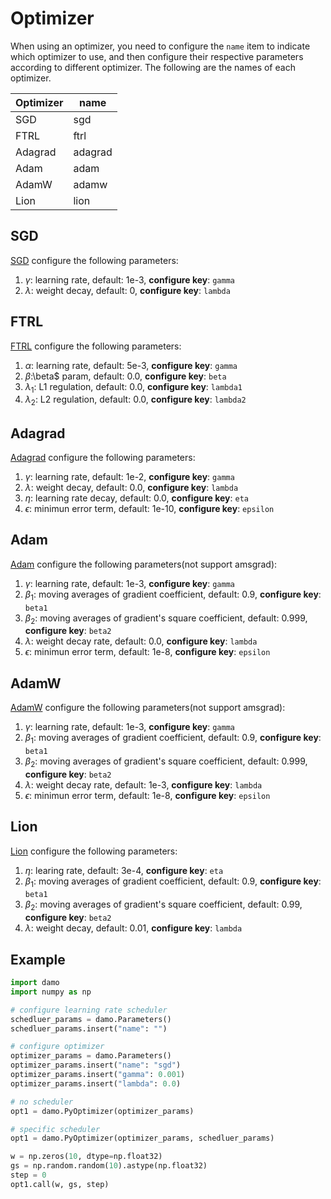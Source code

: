 # Optimizer

When using an optimizer, you need to configure the `name` item to indicate which optimizer to use, and then configure their respective parameters according to different optimizer. The following are the names of each optimizer.

| Optimizer | name    |
| --------- | ------- |
| SGD       | sgd     |
| FTRL      | ftrl    |
| Adagrad   | adagrad |
| Adam      | adam    |
| AdamW     | adamw   |
| Lion      | lion    |

## SGD

[SGD](https://pytorch.org/docs/stable/generated/torch.optim.SGD.html#torch.optim.SGD) configure the following parameters:

1. $\gamma$: learning rate, default: 1e-3, **configure key**: `gamma`
2. $\lambda$: weight decay, default: 0, **configure key**: `lambda`

## FTRL

[FTRL](https://static.googleusercontent.com/media/research.google.com/zh-CN//pubs/archive/37013.pdf) configure the following parameters:

1. $\alpha$: learning rate, default: 5e-3, **configure key**: `gamma`
2. $\beta:$\\beta$ param, default: 0.0, **configure key**: `beta`
3. $\lambda_1$: L1 regulation, default: 0.0, **configure key**: `lambda1`
4. $\lambda_2$: L2 regulation, default: 0.0, **configure key**: `lambda2`

## Adagrad

[Adagrad](https://pytorch.org/docs/stable/generated/torch.optim.Adagrad.html#torch.optim.Adagrad) configure the following parameters:

1. $\gamma$: learning rate, default: 1e-2, **configure key**: `gamma`
2. $\lambda$: weight decay, default: 0.0, **configure key**: `lambda`
3. $\eta$: learning rate decay, default: 0.0, **configure key**: `eta`
4. $\epsilon$: minimun error term, default: 1e-10, **configure key**: `epsilon`

## Adam

[Adam](https://pytorch.org/docs/stable/generated/torch.optim.Adam.html#torch.optim.Adam) configure the following parameters(not support amsgrad):

1. $\gamma$: learning rate, default: 1e-3, **configure key**: `gamma`
2. $\beta_1$: moving averages of gradient coefficient, default: 0.9, **configure key**: `beta1`
3. $\beta_2$: moving averages of gradient's square coefficient, default: 0.999, **configure key**: `beta2`
4. $\lambda$: weight decay rate, default: 0.0, **configure key**: `lambda`
5. $\epsilon$: minimun error term, default: 1e-8, **configure key**: `epsilon`

## AdamW

[AdamW](https://pytorch.org/docs/stable/generated/torch.optim.AdamW.html#torch.optim.AdamW) configure the following parameters(not support amsgrad):

1. $\gamma$: learning rate, default: 1e-3, **configure key**: `gamma`
2. $\beta_1$: moving averages of gradient coefficient, default: 0.9, **configure key**: `beta1`
3. $\beta_2$: moving averages of gradient's square coefficient, default: 0.999, **configure key**: `beta2`
4. $\lambda$: weight decay rate, default: 1e-3, **configure key**: `lambda`
5. $\epsilon$: minimun error term, default: 1e-8, **configure key**: `epsilon`

## Lion

[Lion](https://arxiv.org/abs/2302.06675) configure the following parameters:

1. $\eta$: learing rate, default: 3e-4, **configure key**: `eta`
2. $\beta_1$: moving averages of gradient coefficient, default: 0.9, **configure key**: `beta1`
3. $\beta_2$: moving averages of gradient's square coefficient, default: 0.99, **configure key**: `beta2`
4. $\lambda$: weight decay, default: 0.01, **configure key**: `lambda`

## Example

```python
import damo
import numpy as np

# configure learning rate scheduler
schedluer_params = damo.Parameters()
schedluer_params.insert("name": "")

# configure optimizer
optimizer_params = damo.Parameters()
optimizer_params.insert("name": "sgd")
optimizer_params.insert("gamma": 0.001)
optimizer_params.insert("lambda": 0.0)

# no scheduler
opt1 = damo.PyOptimizer(optimizer_params)

# specific scheduler
opt1 = damo.PyOptimizer(optimizer_params, schedluer_params)

w = np.zeros(10, dtype=np.float32)
gs = np.random.random(10).astype(np.float32)
step = 0
opt1.call(w, gs, step)
```